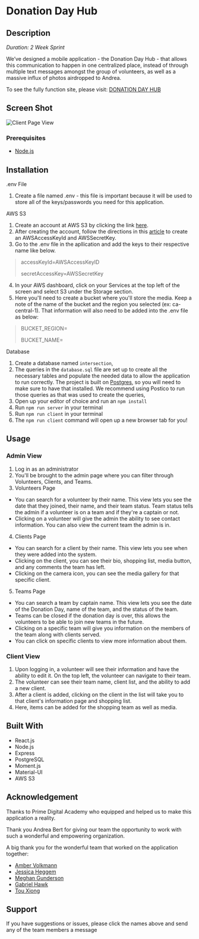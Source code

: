 # Donation Day Hub

## Description

_Duration: 2 Week Sprint_

We’ve designed a mobile application - the Donation Day Hub -  that allows this communication to happen in one centralized place, instead of through multiple text messages amongst the group of volunteers, as well as a massive influx of photos airdropped to Andrea.

To see the fully function site, please visit: [DONATION DAY HUB](https://powerful-temple-92630.herokuapp.com)

## Screen Shot

![Client Page View](/public/client-view.png)

### Prerequisites

- [Node.js](https://nodejs.org/en/)

## Installation

.env File
1. Create a file named .env - this file is important because it will be used to store all of the keys/passwords you need for this application.

AWS S3
1. Create an account at AWS S3 by clicking the link [here](https://aws.amazon.com/s3/).
2. After creating the account, follow the directions in this [article](https://docs.aws.amazon.com/general/latest/gr/managing-aws-access-keys.html) to create an AWSAccessKeyId and AWSSecretKey.
3. Go to the .env file in the apllication and add the keys to their respective name like below.
> accessKeyId=AWSAccessKeyID
>
> secretAccessKey=AWSSecretKey
4. In your AWS dashboard, click on your Services at the top left of the screen and select S3 under the Storage section.
5. Here you'll need to create a bucket where you'll store the media. Keep a note of the name of the bucket and the region you selected (ex: ca-central-1). That information will also need to be added into the .env file as below:
> BUCKET_REGION=
>
> BUCKET_NAME=

Database 
1. Create a database named `intersection`,
2. The queries in the `database.sql` file are set up to create all the necessary tables and populate the needed data to allow the application to run correctly. The project is built on [Postgres](https://www.postgresql.org/download/), so you will need to make sure to have that installed. We recommend using Postico to run those queries as that was used to create the queries, 
3. Open up your editor of choice and run an `npm install`
4. Run `npm run server` in your terminal
5. Run `npm run client` in your terminal
6. The `npm run client` command will open up a new browser tab for you!

## Usage
### Admin View
1. Log in as an administrator
2. You'll be brought to the admin page where you can filter through Volunteers, Clients, and Teams.
3. Volunteers Page
-  You can search for a volunteer by their name. This view lets you see the date that they joined, their name, and their team status. Team status tells the admin if a volunteer is on a team and if they're a captain or not.
- Clicking on a volunteer will give the admin the ability to see contact information. You can also view the current team the admin is in.

4. Clients Page
- You can search for a client by their name. This view lets you see when they were added into the system.
- Clicking on the client, you can see their bio, shopping list, media button, and any comments the team has left.
- Clicking on the camera icon, you can see the media gallery for that specific client.

5. Teams Page
- You can search a team by captain name. This view lets you see the date of the Donation Day, name of the team, and the status of the team.
- Teams can be closed if the donation day is over, this allows the volunteers to be able to join new teams in the future.
- Clicking on a specific team will give you information on the members of the team along with clients served.
- You can click on specific clients to view more information about them.

### Client View
1. Upon logging in, a volunteer will see their information and have the ability to edit it. On the top left, the volunteer can navigate to their team.
2. The volunteer can see their team name, client list, and the ability to add a new client.
3. After a client is added, clicking on the client in the list will take you to that client's information page and shopping list.
4. Here, items can be added for the shopping team as well as media.

## Built With
- React.js
- Node.js
- Express
- PostgreSQL
- Moment.js
- Material-UI
- AWS S3

## Acknowledgement
Thanks to Prime Digital Academy who equipped and helped us to make this application a reality. 

Thank you Andrea Bert for giving our team the opportunity to work with such a wonderful and empowering organization. 

A big thank you for the wonderful team that worked on the application together:
- [Amber Volkmann](https://github.com/AmberVolkmann)
- [Jessica Heggem](https://github.com/jessicaheggem)
- [Meghan Gunderson](https://github.com/MEGz19)
- [Gabriel Hawk](https://github.com/crimsonhawk47)
- [Tou Xiong](https://github.com/touyeexiong)

## Support
If you have suggestions or issues, please click the names above and send any of the team members a message
